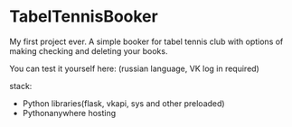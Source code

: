 # TabelTennisBooker

My first project ever. A simple booker for tabel tennis club with options of making checking and deleting your books.

You can test it yourself here: (russian language, VK log in required)

stack:
- Python libraries(flask, vkapi, sys and other preloaded)
- Pythonanywhere hosting

